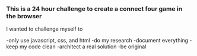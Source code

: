 ### This is a 24 hour challenge to create a connect four game in the browser

I wanted to challenge myself to

-only use javascript, css, and html
-do my research
-document everything
-keep my code clean
-architect a real solution
-be original
